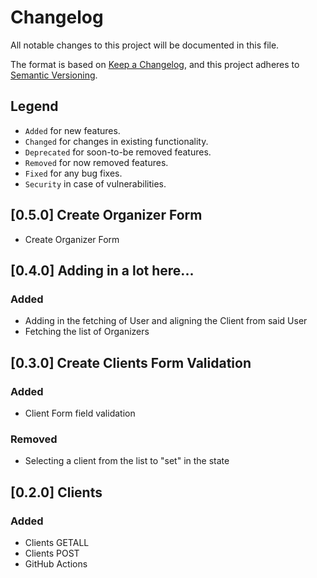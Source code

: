 # Changelog

All notable changes to this project will be documented in this file.

The format is based on [Keep a Changelog](https://keepachangelog.com/en/1.1.0/),
and this project adheres to [Semantic Versioning](https://semver.org/spec/v2.0.0.html).

## Legend

- `Added` for new features.
- `Changed` for changes in existing functionality.
- `Deprecated` for soon-to-be removed features.
- `Removed` for now removed features.
- `Fixed` for any bug fixes.
- `Security` in case of vulnerabilities.

## [0.5.0] Create Organizer Form

- Create Organizer Form

## [0.4.0] Adding in a lot here...

### Added

- Adding in the fetching of User and aligning the Client from said User
- Fetching the list of Organizers

## [0.3.0] Create Clients Form Validation

### Added

- Client Form field validation

### Removed

- Selecting a client from the list to "set" in the state

## [0.2.0] Clients

### Added

- Clients GETALL
- Clients POST
- GitHub Actions

